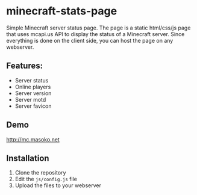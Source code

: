 # minecraft-stats-page

Simple Minecraft server status page.
The page is a static html/css/js page that uses mcapi.us API to display the status of a Minecraft server.
Since everything is done on the client side, you can host the page on any webserver.

## Features:

* Server status
* Online players
* Server version
* Server motd
* Server favicon


## Demo

http://mc.masoko.net

## Installation

1. Clone the repository
2. Edit the `js/config.js` file
3. Upload the files to your webserver
